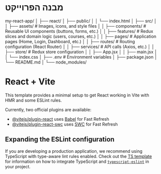 # מבנה הפרוייקט


my-react-app/
│
├── react/
│   ├── public/
│   │   └── index.html
│   ├── src/
│   │   ├── assets/              # Images, icons, and style files
│   │   ├── components/          # Reusable UI components (buttons, forms, etc.)
│   │   ├── features/            # Redux slices and domain logic (users, courses, etc.)
│   │   ├── pages/               # Application pages (Home, Login, Dashboard, etc.)
│   │   ├── routes/              # Routing configuration (React Router)
│   │   ├── services/            # API calls (Axios, etc.)
│   │   ├── store/               # Redux store configuration
│   │   ├── App.jsx
│   │   ├── main.jsx
│   │   └── index.css
│   ├── .env                     # Environment variables
│   ├── package.json
│   └── README.md
│
└── node_modules/




# React + Vite

This template provides a minimal setup to get React working in Vite with HMR and some ESLint rules.

Currently, two official plugins are available:

- [@vitejs/plugin-react](https://github.com/vitejs/vite-plugin-react/blob/main/packages/plugin-react) uses [Babel](https://babeljs.io/) for Fast Refresh
- [@vitejs/plugin-react-swc](https://github.com/vitejs/vite-plugin-react/blob/main/packages/plugin-react-swc) uses [SWC](https://swc.rs/) for Fast Refresh

## Expanding the ESLint configuration

If you are developing a production application, we recommend using TypeScript with type-aware lint rules enabled. Check out the [TS template](https://github.com/vitejs/vite/tree/main/packages/create-vite/template-react-ts) for information on how to integrate TypeScript and [`typescript-eslint`](https://typescript-eslint.io) in your project.
